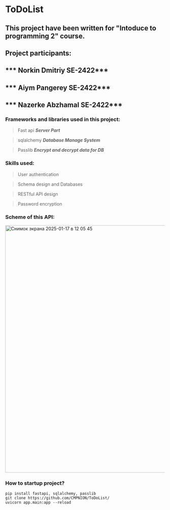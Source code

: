# ToDoList
## This project have been written for "Intoduce to programming 2" course.
## Project participants:
## *** Norkin Dmitriy SE-2422*** 
## *** Aiym Pangerey SE-2422***
## *** Nazerke Abzhamal SE-2422***
### Frameworks and libraries used in this project:
> Fast api ***Server Part***

> sqlalchemy ***Database Manage System***
 
> Passlib ***Encrypt and decrypt data for DB***

### Skills used:
> User authentication

> Schema design and Databases

> RESTful API design

> Password encryption


### Scheme of this API:
<img width="780" alt="Снимок экрана 2025-01-17 в 12 05 45" src="https://github.com/user-attachments/assets/3e2c3c24-d791-4427-8059-c74cb2c10c11" />


### How to startup project?
```
pip install fastapi, sqlalchemy, passlib
git clone https://github.com/CMPNION/ToDoList/
uvicorn app.main:app --reload
```
